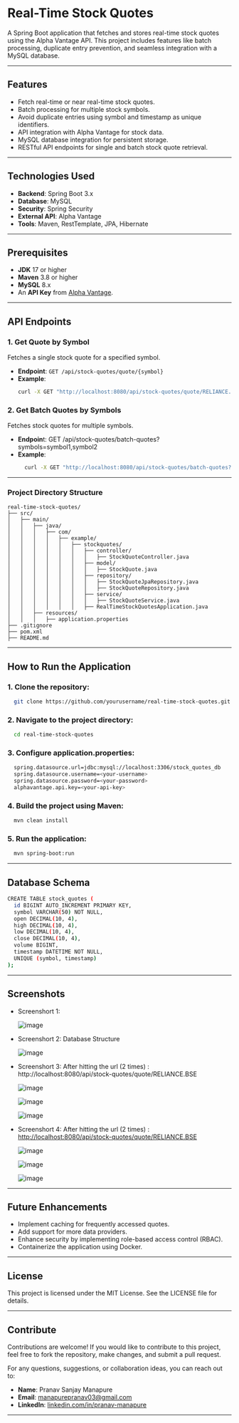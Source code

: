 # Real-Time Stock Quotes

A Spring Boot application that fetches and stores real-time stock quotes using the Alpha Vantage API. This project includes features like batch processing, duplicate entry prevention, and seamless integration with a MySQL database.

---

## Features

- Fetch real-time or near real-time stock quotes.
- Batch processing for multiple stock symbols.
- Avoid duplicate entries using symbol and timestamp as unique identifiers.
- API integration with Alpha Vantage for stock data.
- MySQL database integration for persistent storage.
- RESTful API endpoints for single and batch stock quote retrieval.

---

## Technologies Used

- **Backend**: Spring Boot 3.x
- **Database**: MySQL
- **Security**: Spring Security
- **External API**: Alpha Vantage
- **Tools**: Maven, RestTemplate, JPA, Hibernate

---

## Prerequisites

- **JDK** 17 or higher
- **Maven** 3.8 or higher
- **MySQL** 8.x
- An **API Key** from [Alpha Vantage](https://www.alphavantage.co/).

---

## API Endpoints

### 1. Get Quote by Symbol
Fetches a single stock quote for a specified symbol.

- **Endpoint**: `GET /api/stock-quotes/quote/{symbol}`
- **Example**: 
  ```bash
  curl -X GET "http://localhost:8080/api/stock-quotes/quote/RELIANCE.BSE"

### 2. Get Batch Quotes by Symbols
Fetches stock quotes for multiple symbols.

- **Endpoin**t: GET /api/stock-quotes/batch-quotes?symbols=symbol1,symbol2
- **Example**:
  ```bash
    curl -X GET "http://localhost:8080/api/stock-quotes/batch-quotes?symbols=RELIANCE.BSE,TCS.BSE"

---

### Project Directory Structure
```plaintext
real-time-stock-quotes/
├── src/
│   ├── main/
│   │   ├── java/
│   │   │   ├── com/
│   │   │   │   ├── example/
│   │   │   │   │   ├── stockquotes/
│   │   │   │   │   │   ├── controller/
│   │   │   │   │   │   │   ├── StockQuoteController.java
│   │   │   │   │   │   ├── model/
│   │   │   │   │   │   │   ├── StockQuote.java
│   │   │   │   │   │   ├── repository/
│   │   │   │   │   │   │   ├── StockQuoteJpaRepository.java
│   │   │   │   │   │   │   ├── StockQuoteRepository.java
│   │   │   │   │   │   ├── service/
│   │   │   │   │   │   │   ├── StockQuoteService.java
│   │   │   │   │   │   ├── RealTimeStockQuotesApplication.java
│   │   ├── resources/
│   │   │   ├── application.properties
├── .gitignore
├── pom.xml
├── README.md

```

---

## How to Run the Application
### 1. Clone the repository:
  ```bash
    git clone https://github.com/yourusername/real-time-stock-quotes.git
  ```
### 2. Navigate to the project directory:
  ```bash
    cd real-time-stock-quotes
  ```
### 3. Configure application.properties:
  ```bash
    spring.datasource.url=jdbc:mysql://localhost:3306/stock_quotes_db
    spring.datasource.username=<your-username>
    spring.datasource.password=<your-password>
    alphavantage.api.key=<your-api-key>
  ```
### 4. Build the project using Maven:
  ```bash
    mvn clean install
  ```
### 5. Run the application:
  ```bash
    mvn spring-boot:run
  ```

---

## Database Schema

  ```bash
  CREATE TABLE stock_quotes (
    id BIGINT AUTO_INCREMENT PRIMARY KEY,
    symbol VARCHAR(50) NOT NULL,
    open DECIMAL(10, 4),
    high DECIMAL(10, 4),
    low DECIMAL(10, 4),
    close DECIMAL(10, 4),
    volume BIGINT,
    timestamp DATETIME NOT NULL,
    UNIQUE (symbol, timestamp)
  );
  ```

---

## Screenshots

- Screenshort 1:

  ![image](https://github.com/user-attachments/assets/550c29a7-9f5a-4f5c-bce3-4c73897adcce)

- Screenshort 2: Database Structure

  ![image](https://github.com/user-attachments/assets/02ea11fe-0486-4dc2-8603-67794b65f384)

- Screenshort 3: After hitting the url (2 times) : http://localhost:8080/api/stock-quotes/quote/RELIANCE.BSE

  ![image](https://github.com/user-attachments/assets/36f60770-74d9-4753-9fdc-02556a4f44b1)
  
  ![image](https://github.com/user-attachments/assets/676a7edc-f24d-4b3c-8dfa-dd6b7f3460ea)

  ![image](https://github.com/user-attachments/assets/75762717-0f8e-4f2e-b1dc-31b602792e70)

- Screenshort 4: After hitting the url (2 times) : [http://localhost:8080/api/stock-quotes/quote/RELIANCE.BSE](http://localhost:8080/api/stock-quotes/batch-quotes?symbols=RELIANCE.BSE,TCS.BSE,INFY.BSE)

  ![image](https://github.com/user-attachments/assets/f901fddd-3a2f-4a00-9bf7-8c67808b3ace)

  ![image](https://github.com/user-attachments/assets/8504c19f-350a-4002-b166-8adf64245999)

  ![image](https://github.com/user-attachments/assets/10f9aad6-f53e-46d9-a054-60f2a83a12c8)


---

## Future Enhancements
  - Implement caching for frequently accessed quotes.
  - Add support for more data providers.
  - Enhance security by implementing role-based access control (RBAC).
  - Containerize the application using Docker.


---

## License
  This project is licensed under the MIT License. See the LICENSE file for details.


---


## Contribute

Contributions are welcome! If you would like to contribute to this project, feel free to fork the repository, make changes, and submit a pull request.

For any questions, suggestions, or collaboration ideas, you can reach out to:

- **Name**: Pranav Sanjay Manapure  
- **Email**: [manapurepranav03@gmail.com](mailto:manapurepranav03@gmail.com)  
- **LinkedIn**: [linkedin.com/in/pranav-manapure](https://www.linkedin.com/in/pranav-manapure)

---


  
